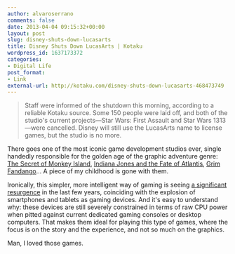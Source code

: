 ```yaml
---
author: alvaroserrano
comments: false
date: 2013-04-04 09:15:32+00:00
layout: post
slug: disney-shuts-down-lucasarts
title: Disney Shuts Down LucasArts | Kotaku
wordpress_id: 1637173372
categories:
- Digital Life
post_format:
- Link
external-url: http://kotaku.com/disney-shuts-down-lucasarts-468473749
---
```



<blockquote>Staff were informed of the shutdown this morning, according to a reliable Kotaku source. Some 150 people were laid off, and both of the studio's current projects—Star Wars: First Assault and Star Wars 1313—were cancelled. Disney will still use the LucasArts name to license games, but the studio is no more.
</blockquote>



There goes one of the most iconic game development studios ever, single handedly responsible for the golden age of the graphic adventure genre: [The Secret of Monkey Island](http://en.wikipedia.org/wiki/The_Secret_of_Monkey_Island), [Indiana Jones and the Fate of Atlantis](http://en.wikipedia.org/wiki/Indiana_Jones_and_the_Fate_of_Atlantis), [Grim Fandango](http://en.wikipedia.org/wiki/Grim_fandango)... A piece of my childhood is gone with them.

Ironically, this simpler, more intelligent way of gaming is seeing [a significant resurgence](https://itunes.apple.com/us/app/secret-monkey-island-edicion/id324741347?l=es&mt=8) in the last few years, coinciding with the explosion of smartphones and tablets as gaming devices. And it's easy to understand why: these devices are still severely constrained in terms of raw CPU power when pitted against current dedicated gaming consoles or desktop computers. That makes them ideal for playing this type of games, where the focus is on the story and the experience, and not so much on the graphics.

Man, I loved those games.
